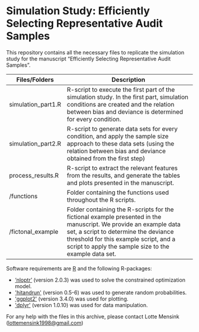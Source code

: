 # Simulation Study: Efficiently Selecting Representative Audit Samples
This repository contains all the necessary files to replicate the simulation study for the manuscript “Efficiently Selecting Representative Audit Samples”.

|Files/Folders|	Description|
|-------------|------------|
|simulation_part1.R|	R-script to execute the first part of the simulation study. In the first part, simulation conditions are created and the relation between bias and deviance is determined for every condition.|
|simulation_part2.R|	R-script to generate data sets for every condition, and apply the sample size approach to these data sets (using the relation between bias and deviance obtained from the first step)  |
|process_results.R| R-script to extract the relevant features from the results, and generate the tables and plots presented in the manuscript. |
|/functions|	Folder containing the functions used throughout the R scripts. |
|/fictonal_example|	Folder containing the R-scripts for the fictional example presented in the manuscript. We provide an example data set, a script to determine the deviance threshold for this example script, and a script to apply the sample size to the example data set. |

Software requirements are [R](http://www.r-project.org}) and the following R-packages:
- [‘nloptr’](https://cran.r-project.org/web/packages/nloptr/index.html) (version 2.0.3) was used to solve the constrained optimization model.
- ['hitandrun'](https://cran.r-project.org/web/packages/hitandrun/index.html) (version 0.5-6) was used to generate random probabilities.
- ['ggplot2'](https://cran.r-project.org/web/packages/ggplot2/index.html) (version 3.4.0) was used for plotting.
- ['dplyr'](https://cran.r-project.org/web/packages/dplyr/index.html) (version 1.0.10) was used for data manipulation. 

For any help with the files in this archive, please contact Lotte Mensink (lottemensink1998@gmail.com)
